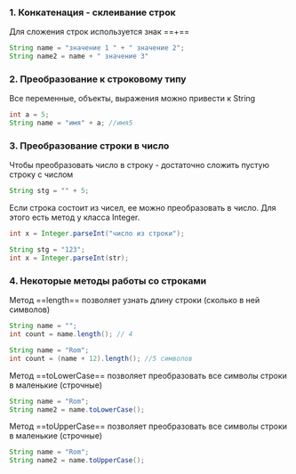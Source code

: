 
### 1. Конкатенация - склеивание строк

Для сложения строк используется знак ==+== 

```Java
String name = "значение 1 " + " значение 2";
String name2 = name + " значение 3"
```

### 2. Преобразование к строковому типу

Все переменные, объекты, выражения можно привести к String

```Java
int a = 5;
String name = "имя" + a; //имя5
```

### 3. Преобразование строки в число

Чтобы преобразовать число в строку - достаточно сложить пустую строку с числом
```Java
String stg = "" + 5;
```

Если строка состоит из чисел, ее можно преобразовать в число. Для этого есть метод у класса Integer.

```Java
int x = Integer.parseInt("число из строки");

String stg = "123";
int x = Integer.parseInt(str);
```

### 4. Некоторые методы работы со строками


Метод ==length== позволяет узнать длину строки (сколько в ней символов)

```Java
String name = "";
int count = name.length(); // 4

String name = "Rom";  
int count = (name + 12).length(); //5 символов
```

Метод ==toLowerCase== позволяет преобразовать все символы строки в маленькие (строчные)

```Java
String name = "Rom"; 
String name2 = name.toLowerCase();
```

Метод ==toUpperCase== позволяет преобразовать все символы строки в маленькие (строчные)

```Java
String name = "Rom"; 
String name2 = name.toUpperCase();
```